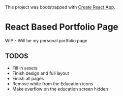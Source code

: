 This project was bootstrapped with [Create React App](https://github.com/facebookincubator/create-react-app).

# React Based Portfolio Page

WIP - Will be my personal portfolio page

## TODOS

* Fill in assets
* Finish design and full layout
* Finish all pages
* Remove white from the Education icons
* Make overflow on the education screen hidden
